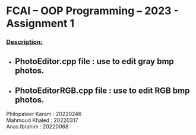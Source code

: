 <h1>FCAI – OOP Programming – 2023 - Assignment 1</h1> 
<h3><u>Description:</u> </h3> 
<ul>
  <li>
    <h2>PhotoEditor.cpp file :  use to edit gray bmp photos.</h2>
  </li>
   <li>
    <h2>PhotoEditorRGB.cpp file :  use to edit RGB bmp photos.</h2>
  </li>
  </ul>
Philopateer Karam : 20220246 <br>
Mahmoud Khaled : 20220317 <br>
Anas Ibrahim : 20220068 <br>
